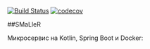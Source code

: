 [![Build Status](https://travis-ci.org/BuTeK/smtr.svg?branch=master)](https://travis-ci.org/BuTeK/smtr)
[![codecov](https://codecov.io/gh/BuTeK/smtr/branch/master/graph/badge.svg)](https://codecov.io/gh/BuTeK/smtr)

##SMaLleR

Микросервис на Kotlin, Spring Boot и Docker:
